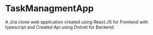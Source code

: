 # TaskManagmentApp
A Jira clone web application created using React.JS for Frontend with typescript and Created Api using Dotnet for Backend.
